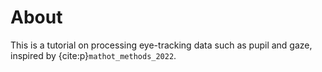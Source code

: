 # About
This is a tutorial on processing eye-tracking data such as pupil and gaze, inspired by {cite:p}`mathot_methods_2022`.
